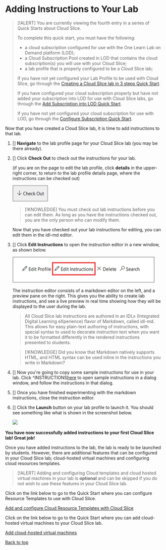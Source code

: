 # Adding Instructions to Your Lab

> [!ALERT] You are currently viewing the fourth entry in a series of Quick Starts about Cloud Slice.
>
> To complete this quick start, you must have the following:
> * a cloud subscription configured for use with the One Learn Lab on Demand platform (LOD);
> * a Cloud Subscription Pool created in LOD that contains the cloud subscription(s) you will use with your Cloud Slice;
> * a lab profile that is properly configured to be a Cloud Slice lab;
> 
> If you have not yet configured your Lab Profile to be used with Cloud Slice, go through the [Creating a Cloud Slice lab in 3 steps Quick Start](creating-a-cloud-slice-lab-in-3-steps.md).
>
> If you have configured your cloud subscription properly but have not added your subscription into LOD for use with Cloud Slice labs, go through the [Add Subscription into LOD Quick Start](add-subscription-into-lod.md).
>
> If you have not yet configured your cloud subscription for use with LOD, go through the [Configure Subscription Quick Start](configure-subscription.md).

Now that you have created a Cloud Slice lab, it is time to add instructions to that lab.

1. [] **Navigate** to the lab profile page for your Cloud Slice lab (you may be there already).

1. [] Click **Check Out** to check out the instructions for your lab. 

    (if you are on the page to edit the lab profile, click **details** in the upper-right corner, to return to the lab profile details page, where the instructions can be checked out)

    ![Check out Lab Profile](images/check-out-lab-profile.png)

    > [!KNOWLEDGE] You must check out lab instructions before you can edit them. As long as you have the instructions checked out, you are the only person who can modify them.

    Now that you have checked out your lab instructions for editing, you can edit them in the idl-md editor.

1. [] Click **Edit Instructions** to open the instruction editor in a new window, as shown below.

    ![Edit instructions](images/edit-instructions.png)

    The instruction editor consists of a markdown editor on the left, and a preview pane on the right. This gives you the ability to create lab instructions, and see a live preview in real time showing how they will be displayed to the user during the lab.
    
    > All Cloud Slice lab instructions are authored in an IDLx (Integrated Digital Learning eXperience) flavor of Markdown, called idl-md. This allows for easy plain-text authoring of instructions, with special syntax to used to decorate instruction text when you want it to be formatted differently in the rendered instructions presented to students.

    > [!KNOWLEDGE] Did you know that Markdown natively supports HTML, and HTML syntax can be used inline in the instructions you write in Markdown?
    
1. [] Now you're going to copy some sample instructions for use in your lab. Click ^INSTRUCTIONS[here](sample-instructions.md) to open sample instructions in a dialog window, and follow the instructions in that dialog.
    
1. [] Once you have finished experimenting with the markdown instructions, close the instruction editor.

1. [] Click the **Launch** button on your lab profile to launch it. You should see something like what is shown in the screenshot below.

    ![](TODO.png)

**You have now successfully added instructions to your first Cloud Slice lab! Great job!**

Once you have added instructions to the lab, the lab is ready to be launched by students. However, there are additional features that can be configured in your Cloud Slice lab; cloud-hosted virtual machines and configuring cloud resources templates. 

> [!ALERT] Adding and configuring Cloud templates and cloud hosted virtual machines in your lab is **optional** and can be skipped if you do not wish to use these features in your Cloud Slice lab. 

Click on the link below to go to the Quick Start where you can configure Resource Templates to use with Cloud Slice.

[Add and configure Cloud Resource Templates with Cloud Slice](using-cloud-resource-templates-with-your-cloud-slice-lab.md)

Click on the link below to go to the Quick Start where you can add cloud-hosted virtual machines to your Cloud Slice lab.

[Add cloud-hosted virtual machines ](using-cloud-resource-templates-with-your-cloud-slice-lab.md)

[Back to top][back-to-top]

[back-to-top]: #cloud-slice-guide---microsoft-azure-setup "Return to the top of the document"
